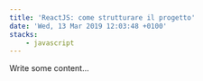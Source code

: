 ```yaml
---
title: 'ReactJS: come strutturare il progetto'
date: 'Wed, 13 Mar 2019 12:03:48 +0100'
stacks:
    - javascript
---
```


Write some content...


